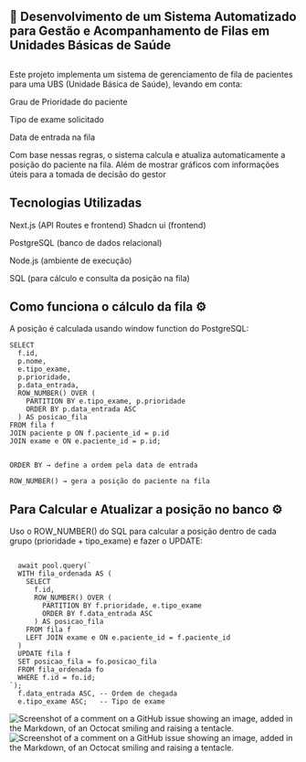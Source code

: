 ## 🏥 Desenvolvimento de um Sistema Automatizado para Gestão e Acompanhamento de Filas em Unidades Básicas de Saúde
##

Este projeto implementa um sistema de gerenciamento de fila de pacientes para uma UBS (Unidade Básica de Saúde), levando em conta:

Grau de Prioridade do paciente

Tipo de exame solicitado

Data de entrada na fila

Com base nessas regras, o sistema calcula e atualiza automaticamente a posição do paciente na fila.
Além de mostrar gráficos com informações úteis para a tomada de decisão do gestor

##

## Tecnologias Utilizadas

Next.js (API Routes e frontend)
Shadcn ui (frontend)

PostgreSQL (banco de dados relacional)

Node.js (ambiente de execução)

SQL (para cálculo e consulta da posição na fila)

## Como funciona o cálculo da fila ⚙️
A posição é calculada usando window function do PostgreSQL:
```
SELECT 
  f.id,
  p.nome,
  e.tipo_exame,
  p.prioridade,
  p.data_entrada,
  ROW_NUMBER() OVER (
    PARTITION BY e.tipo_exame, p.prioridade
    ORDER BY p.data_entrada ASC
  ) AS posicao_fila
FROM fila f
JOIN paciente p ON f.paciente_id = p.id
JOIN exame e ON e.paciente_id = p.id;


ORDER BY → define a ordem pela data de entrada

ROW_NUMBER() → gera a posição do paciente na fila

```
## Para Calcular e Atualizar a posição no banco ⚙️

Uso o ROW_NUMBER() do SQL para calcular a posição dentro de cada grupo (prioridade + tipo_exame) e fazer o UPDATE:

```

  await pool.query(`
  WITH fila_ordenada AS (
    SELECT
      f.id,
      ROW_NUMBER() OVER (
        PARTITION BY f.prioridade, e.tipo_exame
        ORDER BY f.data_entrada ASC
      ) AS posicao_fila
    FROM fila f
    LEFT JOIN exame e ON e.paciente_id = f.paciente_id
  )
  UPDATE fila f
  SET posicao_fila = fo.posicao_fila
  FROM fila_ordenada fo
  WHERE f.id = fo.id;
`);
  f.data_entrada ASC, -- Ordem de chegada
  e.tipo_exame ASC;   -- Tipo de exame
```

![Screenshot of a comment on a GitHub issue showing an image, added in the Markdown, of an Octocat smiling and raising a tentacle.](https://drive.google.com/file/d/1HD3t3iANnoj06HQuEKx1p8xWvuIZhCv8/view)
![Screenshot of a comment on a GitHub issue showing an image, added in the Markdown, of an Octocat smiling and raising a tentacle.](https://myoctocat.com/assets/images/base-octocat.svg)

